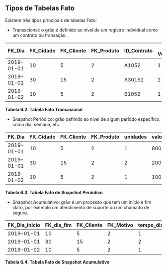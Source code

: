 ## Tipos de Tabelas Fato

Existem três tipos principais de tabelas Fato:
-  Transacional: o grão é definido ao nível de um registro individual como um contrato ou transação.

| **FK_Dia** | **FK_Cidade** | **FK_Cliente** | **FK_Produto** | **ID_Contrato** | **Unid. Vendidas** | **Valor** |
|------------|---------------|----------------|----------------|-----------------|--------------------|-----------|
| 2019-01-01 | 10            | 5              | 2              | A1052           | 1                  | 200       |
| 2019-01-01 | 30            | 15             | 2              | A30152          | 2                  | 400       |
| 2019-01-02 | 10            | 5              | 2              | B1052           | 1                  | 200       |

**Tabela 6.2. Tabela Fato Transacional**

- Snapshot Periódico: grão definido ao nível de algum período específico, como dia, semana, etc.

| **FK_Dia** | **FK_Cidade** | **FK_Cliente** | **FK_Produto** | **unidades** | **valor_total** | **media_desconto** |
|------------|---------------|----------------|----------------|--------------|-----------------|--------------------|
| 2019-01-01 | 10            | 5              | 2              | 1            | 800             | 7.75%              |
| 2019-01-01 | 30            | 15             | 2              | 2            | 2000            | 10%                |
| 2019-01-02 | 10            | 5              | 2              | 1            | 1000            | 11%                |
**Tabela 6.3. Tabela Fato de Snapshot Periódico**

- Snapshot Acumulativo: grão é um processo que tem um início e fim claro, por exemplo um atendimento de suporte ou um chamado de seguro.

| **FK_Dia_inicio** | **FK_dia_fim** | **FK_Cliente** | **FK_Motivo** | **tempo_dias** | **valor_total** |
|-------------------|----------------|----------------|---------------|----------------|-----------------|
| 2019-01-01        | 10             | 5              | 2             | 1              | 800             |
| 2019-01-01        | 30             | 15             | 2             | 2              | 2000            |
| 2019-01-02        | 10             | 5              | 2             | 1              | 1000            |

**Tabela 6.4. Tabela Fato de Snapshot Acumulativo**